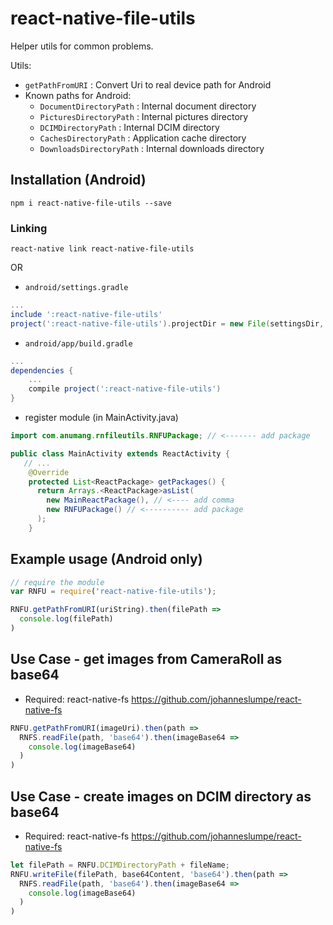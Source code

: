 # react-native-file-utils

Helper utils for common problems.

Utils:

 * `getPathFromURI` : Convert Uri to real device path for Android
 * Known paths for Android:
   * `DocumentDirectoryPath` : Internal document directory 
   * `PicturesDirectoryPath` : Internal pictures directory 
   * `DCIMDirectoryPath` : Internal DCIM directory 
   * `CachesDirectoryPath` : Application cache directory 
   * `DownloadsDirectoryPath` : Internal downloads directory

## Installation (Android)

`npm i react-native-file-utils --save`

### Linking

`react-native link react-native-file-utils`

OR

* `android/settings.gradle`

```gradle
...
include ':react-native-file-utils'
project(':react-native-file-utils').projectDir = new File(settingsDir, '../node_modules/react-native-file-utils/android')
```

* `android/app/build.gradle`

```gradle
...
dependencies {
    ...
    compile project(':react-native-file-utils')
}
```

* register module (in MainActivity.java)

```java
import com.anumang.rnfileutils.RNFUPackage; // <------- add package

public class MainActivity extends ReactActivity {
   // ...
    @Override
    protected List<ReactPackage> getPackages() {
      return Arrays.<ReactPackage>asList(
        new MainReactPackage(), // <---- add comma
        new RNFUPackage() // <---------- add package
      );
    }
```

## Example usage (Android only)

```javascript
// require the module
var RNFU = require('react-native-file-utils');

RNFU.getPathFromURI(uriString).then(filePath =>
  console.log(filePath)
)
```

## Use Case - get images from CameraRoll as base64

  * Required: react-native-fs
    https://github.com/johanneslumpe/react-native-fs

```javascript
RNFU.getPathFromURI(imageUri).then(path =>
  RNFS.readFile(path, 'base64').then(imageBase64 =>
    console.log(imageBase64)
  )
)
```

## Use Case - create images on DCIM directory as base64

  * Required: react-native-fs
    https://github.com/johanneslumpe/react-native-fs

```javascript
let filePath = RNFU.DCIMDirectoryPath + fileName;
RNFU.writeFile(filePath, base64Content, 'base64').then(path =>
  RNFS.readFile(path, 'base64').then(imageBase64 =>
    console.log(imageBase64)
  )
)
```

